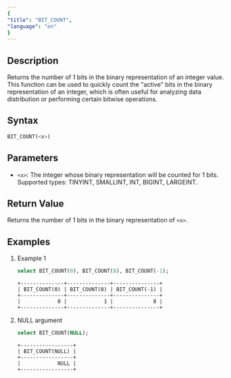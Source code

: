 ```yaml
---
{
"title": "BIT_COUNT",
"language": "en"
}
---
```


## Description

Returns the number of 1 bits in the binary representation of an integer value. This function can be used to quickly count the "active" bits in the binary representation of an integer, which is often useful for analyzing data distribution or performing certain bitwise operations.

## Syntax
```sql
BIT_COUNT(<x>)
```

## Parameters
- `<x>`: The integer whose binary representation will be counted for 1 bits. Supported types: TINYINT, SMALLINT, INT, BIGINT, LARGEINT.

## Return Value

Returns the number of 1 bits in the binary representation of `<x>`.

## Examples
1. Example 1
    ```sql
    select BIT_COUNT(0), BIT_COUNT(8), BIT_COUNT(-1);
    ```
    ```text
    +--------------+--------------+---------------+
    | BIT_COUNT(0) | BIT_COUNT(8) | BIT_COUNT(-1) |
    +--------------+--------------+---------------+
    |            0 |            1 |             8 |
    +--------------+--------------+---------------+
    ```
2. NULL argument
    ```sql
    select BIT_COUNT(NULL);
    ```
    ```text
    +-----------------+
    | BIT_COUNT(NULL) |
    +-----------------+
    |            NULL |
    +-----------------+
    ```